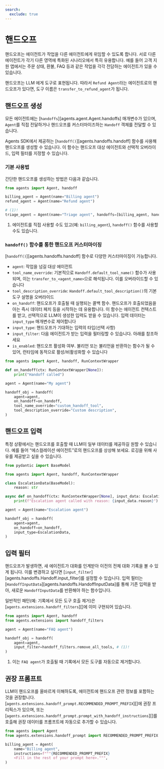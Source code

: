 ```yaml
---
search:
  exclude: true
---
```

# 핸드오프

핸드오프는 에이전트가 작업을 다른 에이전트에게 위임할 수 있도록 합니다. 서로 다른 에이전트가 각기 다른 영역에 특화된 시나리오에서 특히 유용합니다. 예를 들어 고객 지원 앱에서는 주문 상태, 환불, FAQ 등과 같은 작업을 각각 전담하는 에이전트가 있을 수 있습니다.

핸드오프는 LLM 에게 도구로 표현됩니다. 따라서 `Refund Agent`라는 에이전트로의 핸드오프가 있다면, 도구 이름은 `transfer_to_refund_agent`가 됩니다.

## 핸드오프 생성

모든 에이전트에는 [`handoffs`][agents.agent.Agent.handoffs] 매개변수가 있으며, `Agent`를 직접 전달하거나 핸드오프를 커스터마이즈하는 `Handoff` 객체를 전달할 수 있습니다.

Agents SDK에서 제공하는 [`handoff()`][agents.handoffs.handoff] 함수를 사용해 핸드오프를 생성할 수 있습니다. 이 함수는 핸드오프 대상 에이전트와 선택적 오버라이드, 입력 필터를 지정할 수 있습니다.

### 기본 사용법

간단한 핸드오프를 생성하는 방법은 다음과 같습니다.

```python
from agents import Agent, handoff

billing_agent = Agent(name="Billing agent")
refund_agent = Agent(name="Refund agent")

# (1)!
triage_agent = Agent(name="Triage agent", handoffs=[billing_agent, handoff(refund_agent)])
```

1. 에이전트를 직접 사용할 수도 있고(예: `billing_agent`), `handoff()` 함수를 사용할 수도 있습니다.

### `handoff()` 함수를 통한 핸드오프 커스터마이징

[`handoff()`][agents.handoffs.handoff] 함수로 다양한 커스터마이징이 가능합니다.

- `agent`: 작업을 넘길 대상 에이전트
- `tool_name_override`: 기본적으로 `Handoff.default_tool_name()` 함수가 사용되며, 이는 `transfer_to_<agent_name>`으로 해석됩니다. 이를 오버라이드할 수 있습니다
- `tool_description_override`: `Handoff.default_tool_description()`의 기본 도구 설명을 오버라이드
- `on_handoff`: 핸드오프가 호출될 때 실행되는 콜백 함수. 핸드오프가 호출되었음을 아는 즉시 데이터 페치 등을 시작하는 데 유용합니다. 이 함수는 에이전트 컨텍스트를 받고, 선택적으로 LLM이 생성한 입력도 받을 수 있습니다. 입력 데이터는 `input_type` 매개변수로 제어합니다
- `input_type`: 핸드오프가 기대하는 입력의 타입(선택 사항)
- `input_filter`: 다음 에이전트가 받는 입력을 필터링할 수 있습니다. 아래를 참조하세요
- `is_enabled`: 핸드오프 활성화 여부. 불리언 또는 불리언을 반환하는 함수가 될 수 있어, 런타임에 동적으로 활성/비활성화할 수 있습니다

```python
from agents import Agent, handoff, RunContextWrapper

def on_handoff(ctx: RunContextWrapper[None]):
    print("Handoff called")

agent = Agent(name="My agent")

handoff_obj = handoff(
    agent=agent,
    on_handoff=on_handoff,
    tool_name_override="custom_handoff_tool",
    tool_description_override="Custom description",
)
```

## 핸드오프 입력

특정 상황에서는 핸드오프를 호출할 때 LLM이 일부 데이터를 제공하길 원할 수 있습니다. 예를 들어 “에스컬레이션 에이전트”로의 핸드오프를 상상해 보세요. 로깅을 위해 사유를 제공받고 싶을 수 있습니다.

```python
from pydantic import BaseModel

from agents import Agent, handoff, RunContextWrapper

class EscalationData(BaseModel):
    reason: str

async def on_handoff(ctx: RunContextWrapper[None], input_data: EscalationData):
    print(f"Escalation agent called with reason: {input_data.reason}")

agent = Agent(name="Escalation agent")

handoff_obj = handoff(
    agent=agent,
    on_handoff=on_handoff,
    input_type=EscalationData,
)
```

## 입력 필터

핸드오프가 발생하면, 새 에이전트가 대화를 인계받아 이전의 전체 대화 기록을 볼 수 있게 됩니다. 이를 변경하고 싶다면 [`input_filter`][agents.handoffs.Handoff.input_filter]를 설정할 수 있습니다. 입력 필터는 [`HandoffInputData`][agents.handoffs.HandoffInputData]를 통해 기존 입력을 받아, 새로운 `HandoffInputData`를 반환해야 하는 함수입니다.

일반적인 패턴(예: 기록에서 모든 도구 호출 제거)은 [`agents.extensions.handoff_filters`][]에 이미 구현되어 있습니다.

```python
from agents import Agent, handoff
from agents.extensions import handoff_filters

agent = Agent(name="FAQ agent")

handoff_obj = handoff(
    agent=agent,
    input_filter=handoff_filters.remove_all_tools, # (1)!
)
```

1. 이는 `FAQ agent`가 호출될 때 기록에서 모든 도구를 자동으로 제거합니다.

## 권장 프롬프트

LLM이 핸드오프를 올바르게 이해하도록, 에이전트에 핸드오프 관련 정보를 포함하는 것을 권장합니다. [`agents.extensions.handoff_prompt.RECOMMENDED_PROMPT_PREFIX`][]에 권장 프리픽스가 있으며, 또는 [`agents.extensions.handoff_prompt.prompt_with_handoff_instructions`][]를 호출해 권장 데이터를 프롬프트에 자동으로 추가할 수 있습니다.

```python
from agents import Agent
from agents.extensions.handoff_prompt import RECOMMENDED_PROMPT_PREFIX

billing_agent = Agent(
    name="Billing agent",
    instructions=f"""{RECOMMENDED_PROMPT_PREFIX}
    <Fill in the rest of your prompt here>.""",
)
```